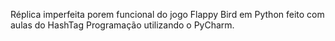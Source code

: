 Réplica imperfeita porem funcional do jogo Flappy Bird em Python feito com aulas do HashTag Programação utilizando o PyCharm.
